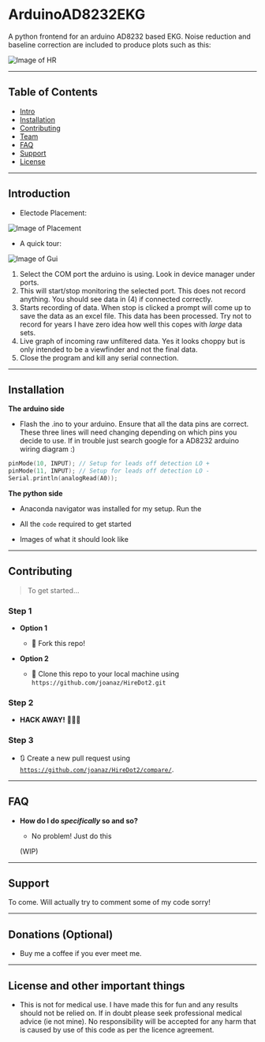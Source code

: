 
# ArduinoAD8232EKG

A python frontend for an arduino AD8232 based EKG. Noise reduction and baseline correction are included to produce plots such as this:

![Image of HR](https://github.com/ChrisDavi3s/arduino_ekg_gui/blob/master/HR.PNG)



---
## Table of Contents 

- [Intro](#intro)
- [Installation](#installation)
- [Contributing](#contributing)
- [Team](#team)
- [FAQ](#faq)
- [Support](#support)
- [License](#license)


---

## Introduction

- Electode Placement:

![Image of Placement](https://github.com/ChrisDavi3s/arduino_ekg_gui/blob/master/electrode%20placement.png)

- A quick tour:

![Image of Gui](https://github.com/ChrisDavi3s/arduino_ekg_gui/blob/master/gui.PNG)

1.  Select the COM port the arduino is using. Look in device manager under ports.
1.  This will start/stop monitoring the selected port. This does not record anything. You should see data in (4) if connected correctly.
1.  Starts recording of data. When stop is clicked a prompt will come up to save the data as an excel file. This data has been processed. Try not to record for years I have zero idea how well this copes with *large* data sets.
1.  Live graph of incoming raw unfiltered data. Yes it looks choppy but is only intended to be a viewfinder and not the final data.
1.  Close the program and kill any serial connection. 

---

## Installation

**The arduino side**

- Flash the .ino to your arduino. Ensure that all the data pins are correct.
These three lines will need changing depending on which pins you decide to use. If in trouble just search google for a AD8232 arduino wiring diagram :)

```c++
pinMode(10, INPUT); // Setup for leads off detection LO +
pinMode(11, INPUT); // Setup for leads off detection LO -
Serial.println(analogRead(A0));
```

**The python side**

- Anaconda navigator was installed for my setup. Run the 


- All the `code` required to get started
- Images of what it should look like

---

## Contributing

> To get started...

### Step 1

- **Option 1**
    - 🍴 Fork this repo!

- **Option 2**
    - 👯 Clone this repo to your local machine using `https://github.com/joanaz/HireDot2.git`

### Step 2

- **HACK AWAY!** 🔨🔨🔨

### Step 3

- 🔃 Create a new pull request using <a href="https://github.com/joanaz/HireDot2/compare/" target="_blank">`https://github.com/joanaz/HireDot2/compare/`</a>.

---


## FAQ

- **How do I do *specifically* so and so?**
    - No problem! Just do this
    
    (WIP)

---

## Support

To come.
Will actually try to comment some of my code sorry!

---

## Donations (Optional)

- Buy me a coffee if you ever meet me.

---

## License and other important things

- This is not for medical use. I have made this for fun and any results should not be relied on. If in doubt please seek professional medical advice (ie not mine). No responsibility will be accepted for any harm that is caused by use of this code as per the licence agreement. 




